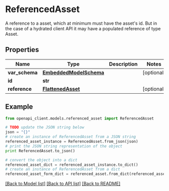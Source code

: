 # ReferencedAsset

A reference to a asset, which at minimum must have the asset's id. But in the case of a hydrated client API it may have a populated reference of type Asset.

## Properties
Name | Type | Description | Notes
------------ | ------------- | ------------- | -------------
**var_schema** | [**EmbeddedModelSchema**](EmbeddedModelSchema.md) |  | [optional] 
**id** | **str** |  | 
**reference** | [**FlattenedAsset**](FlattenedAsset.md) |  | [optional] 

## Example

```python
from openapi_client.models.referenced_asset import ReferencedAsset

# TODO update the JSON string below
json = "{}"
# create an instance of ReferencedAsset from a JSON string
referenced_asset_instance = ReferencedAsset.from_json(json)
# print the JSON string representation of the object
print ReferencedAsset.to_json()

# convert the object into a dict
referenced_asset_dict = referenced_asset_instance.to_dict()
# create an instance of ReferencedAsset from a dict
referenced_asset_form_dict = referenced_asset.from_dict(referenced_asset_dict)
```
[[Back to Model list]](../README.md#documentation-for-models) [[Back to API list]](../README.md#documentation-for-api-endpoints) [[Back to README]](../README.md)


